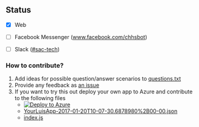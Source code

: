 ## Status
- [x] Web
- [ ] Facebook Messenger (www.facebook.com/chhsbot)
- [ ] Slack ([#sac-tech](sac-tech.slack.com))



### How to contribute?
1. Add ideas for possible question/answer scenarios to [questions.txt](questions.txt)
2. Provide any feedback as [an issue]()
3. If you want to try this out deploy your own app to Azure and contribute to the following files
    * [![Deploy to Azure](http://azuredeploy.net/deploybutton.png)](https://azuredeploy.net/)
    * [YourLuisApp-2017-01-20T10-07-30.6878980%2B00-00.json](https://github.com/natebass/chhs-bot04/blob/master/LUIS/YourLuisApp-2017-01-20T10-07-30.6878980%2B00-00.json)
    * [index.js](https://github.com/natebass/chhs-bot04/blob/master/messages/index.js)
